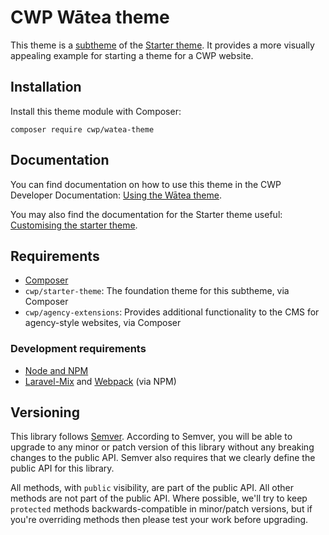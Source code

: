# CWP Wātea theme

This theme is a [subtheme](https://docs.silverstripe.org/en/3/developer_guides/templates/themes) of the [Starter theme](https://gitlab.cwp.govt.nz/cwp/starter-theme). It provides a more visually appealing example for starting a theme for a CWP website.

## Installation

Install this theme module with Composer:

```
composer require cwp/watea-theme
```

## Documentation

You can find documentation on how to use this theme in the CWP Developer Documentation: [Using the Wātea theme](https://gitlab.cwp.govt.nz/cwp/cwp/blob/1.6/docs/en/01_Working_with_projects/14_Using_the_Watea_theme.md).

You may also find the documentation for the Starter theme useful: [Customising the starter theme](https://gitlab.cwp.govt.nz/cwp/cwp/blob/1.6/docs/en/01_Working_with_projects/05_customising_the_starter_theme.md).

## Requirements

* [Composer](https://getcomposer.org)
* `cwp/starter-theme`: The foundation theme for this subtheme, via Composer
* `cwp/agency-extensions`: Provides additional functionality to the CMS for agency-style websites, via Composer

### Development requirements

* [Node and NPM](https://docs.npmjs.com/getting-started/installing-node)
* [Laravel-Mix](https://github.com/JeffreyWay/laravel-mix) and [Webpack](https://webpack.github.io) (via NPM)

## Versioning

This library follows [Semver](http://semver.org). According to Semver, you will be able to upgrade to any minor or patch version of this library without any breaking changes to the public API. Semver also requires that we clearly define the public API for this library.

All methods, with `public` visibility, are part of the public API. All other methods are not part of the public API. Where possible, we'll try to keep `protected` methods backwards-compatible in minor/patch versions, but if you're overriding methods then please test your work before upgrading.

